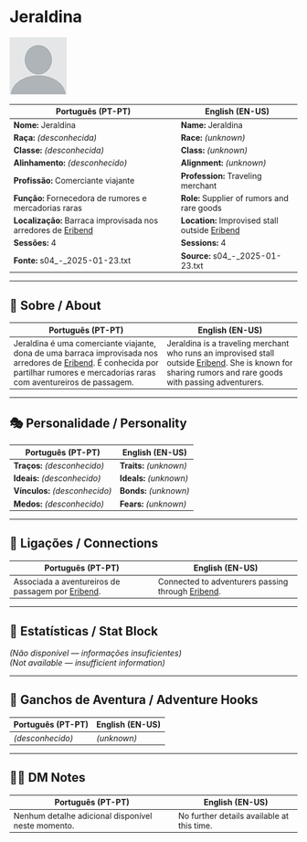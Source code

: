 # Jeraldina

![Jeraldina](docs/assets/npc/npc_blank.png)

| **Português (PT-PT)** | **English (EN-US)** |
| --------------------- | ------------------- |
| **Nome:** Jeraldina | **Name:** Jeraldina |
| **Raça:** *(desconhecida)* | **Race:** *(unknown)* |
| **Classe:** *(desconhecida)* | **Class:** *(unknown)* |
| **Alinhamento:** *(desconhecido)* | **Alignment:** *(unknown)* |
| **Profissão:** Comerciante viajante | **Profession:** Traveling merchant |
| **Função:** Fornecedora de rumores e mercadorias raras | **Role:** Supplier of rumors and rare goods |
| **Localização:** Barraca improvisada nos arredores de [Eribend](eribend.md) | **Location:** Improvised stall outside [Eribend](eribend.md) |
| **Sessões:** 4 | **Sessions:** 4 |
| **Fonte:** s04_-_2025-01-23.txt | **Source:** s04_-_2025-01-23.txt |

---

## 📖 Sobre / About

| **Português (PT-PT)** | **English (EN-US)** |
| --------------------- | ------------------- |
| Jeraldina é uma comerciante viajante, dona de uma barraca improvisada nos arredores de [Eribend](eribend.md). É conhecida por partilhar rumores e mercadorias raras com aventureiros de passagem. | Jeraldina is a traveling merchant who runs an improvised stall outside [Eribend](eribend.md). She is known for sharing rumors and rare goods with passing adventurers. |

---

## 🎭 Personalidade / Personality

| **Português (PT-PT)** | **English (EN-US)** |
| --------------------- | ------------------- |
| **Traços:** *(desconhecido)* | **Traits:** *(unknown)* |
| **Ideais:** *(desconhecido)* | **Ideals:** *(unknown)* |
| **Vínculos:** *(desconhecido)* | **Bonds:** *(unknown)* |
| **Medos:** *(desconhecido)* | **Fears:** *(unknown)* |

---

## 🔗 Ligações / Connections

| **Português (PT-PT)** | **English (EN-US)** |
| --------------------- | ------------------- |
| Associada a aventureiros de passagem por [Eribend](eribend.md). | Connected to adventurers passing through [Eribend](eribend.md). |

---

<!-- 🔒 DM-ONLY SECTION BELOW -->

## 🧩 Estatísticas / Stat Block

*(Não disponível — informações insuficientes)*  
*(Not available — insufficient information)*

---

## 🎲 Ganchos de Aventura / Adventure Hooks

| **Português (PT-PT)** | **English (EN-US)** |
| --------------------- | ------------------- |
| *(desconhecido)* | *(unknown)* |

---

## 🧑‍💻 DM Notes

| **Português (PT-PT)** | **English (EN-US)** |
| --------------------- | ------------------- |
| Nenhum detalhe adicional disponível neste momento. | No further details available at this time. |
